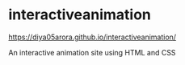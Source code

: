 # interactiveanimation
https://diya05arora.github.io/interactiveanimation/

An interactive animation site using HTML and CSS
